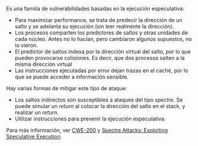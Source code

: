 Es una familia de vulnerabilidades basadas en la ejecución especulativa:

- Para maximizar performance, se trata de predecir la dirección de un salto y se adelanta su ejecución (sin leer realmente la dirección).
- Los procesos comparten los predictores de saltos y otras unidades de cada núcleo. Antes no lo hacían, pero cambiaron algunos supuestos, no lo vieron.
- El predictor de saltos indexa por la dirección virtual del salto, por lo que pueden provocarse colisiones. Es decir, que dos procesos salten a la misma dirección virtual
- Las instrucciones ejecutadas por error dejan trazas en el caché, por lo que se puede acceder a información sensible.

Hay varias formas de mitigar este tipo de ataque:

- Los saltos indirectos son susceptibles a ataques del tipo _spectre_. Se puede simular un _return_ al colocar la dirección del salto en el stack, y realizar un _return_.
- Utilizar instrucciones para prevenir la ejecución especulativa.

Para más información, ver [CWE-200](https://cwe.mitre.org/data/definitions/200.html) y [Spectre Attacks: Exploiting Speculative Execution](https://spectreattack.com/spectre.pdf).
